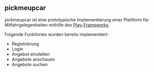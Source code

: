 ## pickmeupcar

pickmeupcar ist eine prototypische Implementierung einer Plattform für Mitfahrgelegenheiten mithilfe des  [Play-Frameworks](https://www.playframework.com/ "Play Framework Website").

Folgende Funktionen wurden bereits implementiert:

* Registrierung
* Login
* Angebot einstellen
* Angebote anschauen
* Angebote suchen





